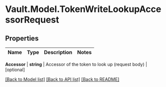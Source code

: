 # Vault.Model.TokenWriteLookupAccessorRequest

## Properties

Name | Type | Description | Notes
------------ | ------------- | ------------- | -------------

**Accessor** | **string** | Accessor of the token to look up (request body) | [optional] 

[[Back to Model list]](../README.md#documentation-for-models) [[Back to API list]](../README.md#documentation-for-api-endpoints) [[Back to README]](../README.md)

